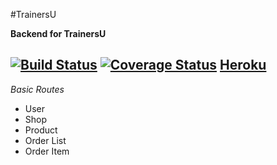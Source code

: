 #TrainersU

**Backend for TrainersU**

[![Build Status](https://travis-ci.org/Knkjett/TrainerUBackend.svg?branch=master)](https://travis-ci.org/Knkjett/TrainerUBackend)
[![Coverage Status](https://coveralls.io/repos/github/Knkjett/TrainerUBackend/badge.svg?branch=master)](https://coveralls.io/github/Knkjett/TrainerUBackend?branch=master)
[Heroku](https://traineru.herokuapp.com/)
---
*Basic Routes*
 - User
 - Shop
 - Product
 - Order List
 - Order Item
